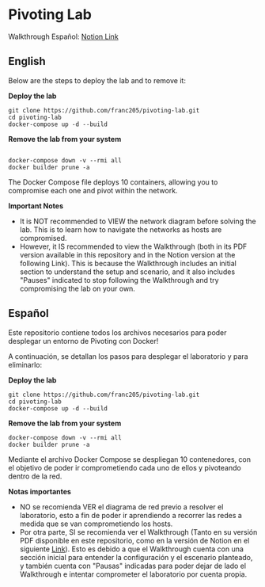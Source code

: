 # Pivoting Lab

Walkthrough Español: [Notion Link](https://franc205.notion.site/From-Network-to-Network-Hands-On-Pivoting-Techniques-in-Internal-Environments-f4101bdaa31b4dbca588907017c17634)

## English

Below are the steps to deploy the lab and to remove it:

**Deploy the lab**

```
git clone https://github.com/franc205/pivoting-lab.git
cd pivoting-lab
docker-compose up -d --build
```

**Remove the lab from your system**

```

docker-compose down -v --rmi all
docker builder prune -a
```

The Docker Compose file deploys 10 containers, allowing you to compromise each one and pivot within the network.

**Important Notes**

- It is NOT recommended to VIEW the network diagram before solving the lab. This is to learn how to navigate the networks as hosts are compromised.
- However, it IS recommended to view the Walkthrough (both in its PDF version available in this repository and in the Notion version at the following Link). This is because the Walkthrough includes an initial section to understand the setup and scenario, and it also includes "Pauses" indicated to stop following the Walkthrough and try compromising the lab on your own.


## Español

Este repositorio contiene todos los archivos necesarios para poder desplegar un entorno de Pivoting con Docker!

A continuación, se detallan los pasos para desplegar el laboratorio y para eliminarlo:

**Deploy the lab**
```
git clone https://github.com/franc205/pivoting-lab.git
cd pivoting-lab
docker-compose up -d --build
```

**Remove the lab from your system**
```
docker-compose down -v --rmi all
docker builder prune -a
```

Mediante el archivo Docker Compose se despliegan 10 contenedores, con el objetivo de poder ir comprometiendo cada uno de ellos y pivoteando dentro de la red.

**Notas importantes**

- NO se recomienda VER el diagrama de red previo a resolver el laboratorio, esto a fin de poder ir aprendiendo a recorrer las redes a medida que se van comprometiendo los hosts.
- Por otra parte, SI se recomienda ver el Walkthrough (Tanto en su versión PDF disponible en este repositorio, como en la versión de Notion en el siguiente [Link](https://franc205.notion.site/From-Network-to-Network-Hands-On-Pivoting-Techniques-in-Internal-Environments-f4101bdaa31b4dbca588907017c17634)). Esto es debido a que el Walkthrough cuenta con una sección inicial para entender la configuración y el escenario planteado, y también cuenta con "Pausas" indicadas para poder dejar de lado el Walkthrough e intentar comprometer el laboratorio por cuenta propia.
